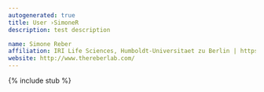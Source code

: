 ```yaml
---
autogenerated: true
title: User ›SimoneR
description: test description

name: Simone Reber
affiliation: IRI Life Sciences, Humboldt-Universitaet zu Berlin | https://www.iri-ls.hu-berlin.de/en
website: http://www.thereberlab.com/
---
```

{% include stub %}

